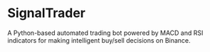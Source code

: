 # SignalTrader
A Python-based automated trading bot powered by MACD and RSI indicators for making intelligent buy/sell decisions on Binance.
